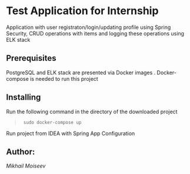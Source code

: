 # Test Application for Internship
Application with user registraton/login/updating profile using Spring Security, CRUD operations with items and 
logging these operations using ELK stack
## Prerequisites
PostgreSQL and ELK stack are presented via Docker images . Docker-compose is needed to run this project
## Installing
Run the following command in the directory of the downloaded project
> ``` sudo docker-compose up```

Run project from IDEA with Spring App Configuration

## Author:
_Mikhail Moiseev_
